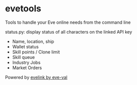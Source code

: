 evetools
========

Tools to handle your Eve online needs from the command line

status.py:
display status of all characters on the linked API key
* Name, location, ship
* Wallet status
* Skill points / Clone limit
* Skill queue
* Industry Jobs
* Market Orders


Powered by [evelink by eve-val](https://github.com/eve-val/evelink)
